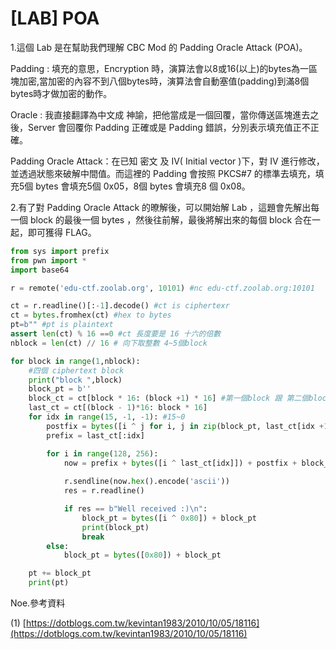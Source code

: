 # [LAB] POA

1.這個 Lab 是在幫助我們理解 CBC Mod 的 Padding Oracle Attack (POA)。

Padding  : 填充的意思，Encryption 時，演算法會以8或16(以上)的bytes為一區塊加密,當加密的內容不到八個bytes時，演算法會自動塞值(padding)到滿8個bytes時才做加密的動作。

Oracle : 我直接翻譯為中文成 神諭，把他當成是一個回覆，當你傳送區塊進去之後，Server 會回覆你 Padding 正確或是 Padding 錯誤，分別表示填充值正不正確。

Padding Oracle Attack：在已知 密文 及 IV( Initial vector )下，對 IV 進行修改，並透過狀態來破解中間值。而這裡的 Padding 會按照 PKCS#7 的標準去填充，填充5個 bytes 會填充5個 0x05，8個 bytes 會填充8 個 0x08。

2.有了對 Padding Oracle Attack 的暸解後，可以開始解 Lab ，這題會先解出每一個 block 的最後一個 bytes ，然後往前解，最後將解出來的每個 block 合在一起，即可獲得 FLAG。

```python
from sys import prefix
from pwn import *
import base64

r = remote('edu-ctf.zoolab.org', 10101) #nc edu-ctf.zoolab.org:10101

ct = r.readline()[:-1].decode() #ct is ciphertexr
ct = bytes.fromhex(ct) #hex to bytes
pt=b"" #pt is plaintext
assert len(ct) % 16 ==0 #ct 長度要是 16 十六的倍數
nblock = len(ct) // 16 # 向下取整數 4~5個block

for block in range(1,nblock):
    #四個 ciphertext block
    print("block ",block)
    block_pt = b''
    block_ct = ct[block * 16: (block +1) * 16] #第一個block 跟 第二個block
    last_ct = ct[(block - 1)*16: block * 16] 
    for idx in range(15, -1, -1): #15~0
        postfix = bytes([i ^ j for i, j in zip(block_pt, last_ct[idx +1:])])
        prefix = last_ct[:idx]

        for i in range(128, 256): 
            now = prefix + bytes([i ^ last_ct[idx]]) + postfix + block_ct
 
            r.sendline(now.hex().encode('ascii'))
            res = r.readline()

            if res == b"Well received :)\n":
                block_pt = bytes([i ^ 0x80]) + block_pt
                print(block_pt)
                break
        else:
            block_pt = bytes([0x80]) + block_pt

    pt += block_pt
    print(pt)
```

Noe.參考資料

(1) [https://dotblogs.com.tw/kevintan1983/2010/10/05/18116](https://dotblogs.com.tw/kevintan1983/2010/10/05/18116)